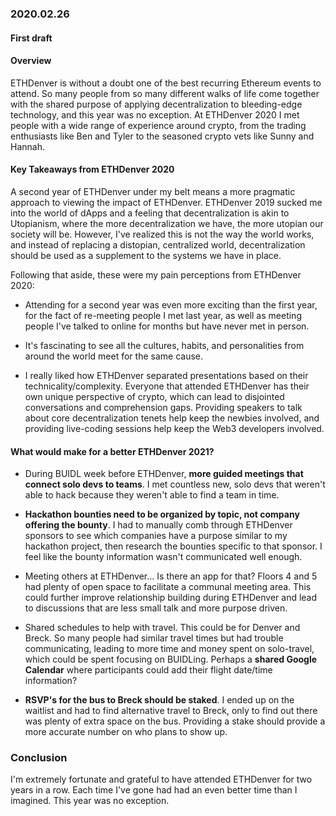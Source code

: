 ### 2020.02.26
#### First draft


#### Overview
ETHDenver is without a doubt one of the best recurring Ethereum events to attend.  So many people from so many different walks of life come together with the shared purpose of applying decentralization to bleeding-edge technology, and this year was no exception.  At ETHDenver 2020 I met people with a wide range of experience around crypto, from the trading enthusiasts like Ben and Tyler to the seasoned crypto vets like Sunny and Hannah.


#### Key Takeaways from ETHDenver 2020
A second year of ETHDenver under my belt means a more pragmatic approach to viewing the impact of ETHDenver.  ETHDenver 2019 sucked me into the world of dApps and a feeling that decentralization is akin to Utopianism, where the more decentralization we have, the more utopian our society will be.  However, I've realized this is not the way the world works, and instead of replacing a distopian, centralized world, decentralization should be used as a supplement to the systems we have in place.

Following that aside, these were my pain perceptions from ETHDenver 2020:
- Attending for a second year was even more exciting than the first year, for the fact of re-meeting people I met last year, as well as meeting people I've talked to online for months but have never met in person.

- It's fascinating to see all the cultures, habits, and personalities from around the world meet for the same cause.

- I really liked how ETHDenver separated presentations based on their technicality/complexity.  Everyone that attended ETHDenver has their own unique perspective of crypto, which can lead to disjointed conversations and comprehension gaps.  Providing speakers to talk about core decentralization tenets help keep the newbies involved, and providing live-coding sessions help keep the Web3 developers involved.


#### What would make for a better ETHDenver 2021?
- During BUIDL week before ETHDenver, __more guided meetings that connect solo devs to teams__.  I met countless new, solo devs that weren't able to hack because they weren't able to find a team in time.

- __Hackathon bounties need to be organized by topic, not company offering the bounty__.  I had to manually comb through ETHDenver sponsors to see which companies have a purpose similar to my hackathon project, then research the bounties specific to that sponsor.  I feel like the bounty information wasn't communicated well enough.

- Meeting others at ETHDenver... Is there an app for that?  Floors 4 and 5 had plenty of open space to facilitate a communal meeting area.  This could further improve relationship building during ETHDenver and lead to discussions that are less small talk and more purpose driven.

- Shared schedules to help with travel.  This could be for Denver and Breck.  So many people had similar travel times but had trouble communicating, leading to more time and money spent on solo-travel, which could be spent focusing on BUIDLing.  Perhaps a __shared Google Calendar__ where participants could add their flight date/time information?

- __RSVP's for the bus to Breck should be staked__.  I ended up on the waitlist and had to find alternative travel to Breck, only to find out there was plenty of extra space on the bus.  Providing a stake should provide a more accurate number on who plans to show up.


### Conclusion
I'm extremely fortunate and grateful to have attended ETHDenver for two years in a row.  Each time I've gone had had an even better time than I imagined.  This year was no exception.
